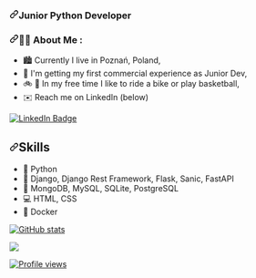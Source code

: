 <h3 tabindex="-1" dir="auto"><a id="user-content-junior-python-developer" class="anchor" aria-hidden="true" href="#junior-python-developer"><svg class="octicon octicon-link" viewBox="0 0 16 16" version="1.1" width="16" height="16" aria-hidden="true"><path d="m7.775 3.275 1.25-1.25a3.5 3.5 0 1 1 4.95 4.95l-2.5 2.5a3.5 3.5 0 0 1-4.95 0 .751.751 0 0 1 .018-1.042.751.751 0 0 1 1.042-.018 1.998 1.998 0 0 0 2.83 0l2.5-2.5a2.002 2.002 0 0 0-2.83-2.83l-1.25 1.25a.751.751 0 0 1-1.042-.018.751.751 0 0 1-.018-1.042Zm-4.69 9.64a1.998 1.998 0 0 0 2.83 0l1.25-1.25a.751.751 0 0 1 1.042.018.751.751 0 0 1 .018 1.042l-1.25 1.25a3.5 3.5 0 1 1-4.95-4.95l2.5-2.5a3.5 3.5 0 0 1 4.95 0 .751.751 0 0 1-.018 1.042.751.751 0 0 1-1.042.018 1.998 1.998 0 0 0-2.83 0l-2.5 2.5a1.998 1.998 0 0 0 0 2.83Z"></path></svg></a>Junior Python Developer</h3>
<h3 tabindex="-1" dir="auto"><a id="user-content--about-me-" class="anchor" aria-hidden="true" href="#-about-me-"><svg class="octicon octicon-link" viewBox="0 0 16 16" version="1.1" width="16" height="16" aria-hidden="true"><path d="m7.775 3.275 1.25-1.25a3.5 3.5 0 1 1 4.95 4.95l-2.5 2.5a3.5 3.5 0 0 1-4.95 0 .751.751 0 0 1 .018-1.042.751.751 0 0 1 1.042-.018 1.998 1.998 0 0 0 2.83 0l2.5-2.5a2.002 2.002 0 0 0-2.83-2.83l-1.25 1.25a.751.751 0 0 1-1.042-.018.751.751 0 0 1-.018-1.042Zm-4.69 9.64a1.998 1.998 0 0 0 2.83 0l1.25-1.25a.751.751 0 0 1 1.042.018.751.751 0 0 1 .018 1.042l-1.25 1.25a3.5 3.5 0 1 1-4.95-4.95l2.5-2.5a3.5 3.5 0 0 1 4.95 0 .751.751 0 0 1-.018 1.042.751.751 0 0 1-1.042.018 1.998 1.998 0 0 0-2.83 0l-2.5 2.5a1.998 1.998 0 0 0 0 2.83Z"></path></svg></a><g-emoji class="g-emoji" alias="technologist" fallback-src="https://github.githubassets.com/images/icons/emoji/unicode/1f9d1-1f4bb.png">🧑‍💻</g-emoji> About Me :</h3>
<ul dir="auto">
<li><g-emoji class="g-emoji" alias="cityscape" fallback-src="https://github.githubassets.com/images/icons/emoji/unicode/1f3d9.png">🏙️</g-emoji> Currently I live in Poznań, Poland,</li>
<li><g-emoji class="g-emoji" alias="baby" fallback-src="https://github.githubassets.com/images/icons/emoji/unicode/1f476.png">👶</g-emoji> I'm getting my first commercial experience as Junior Dev,</li>
<li><g-emoji class="g-emoji" alias="bike" fallback-src="https://github.githubassets.com/images/icons/emoji/unicode/1f6b2.png">🚲</g-emoji> <g-emoji class="g-emoji" alias="basketball" fallback-src="https://github.githubassets.com/images/icons/emoji/unicode/1f3c0.png">🏀</g-emoji> In my free time I like to ride a bike or play basketball,</li>
<li><g-emoji class="g-emoji" alias="envelope" fallback-src="https://github.githubassets.com/images/icons/emoji/unicode/2709.png">✉️</g-emoji> Reach me on LinkedIn (below)</li>
</ul>
<div id="user-content-badges" dir="auto">
    <a href="https://www.linkedin.com/in/wojciech-ziarnik-23ba971a1/" rel="nofollow">
    <img src="https://camo.githubusercontent.com/e0278098417dddf9727cfee70a5eb84af38a20705b3bded56cf91cb5feb29d7d/68747470733a2f2f696d672e736869656c64732e696f2f62616467652f4c696e6b6564496e2d626c75653f7374796c653d666f722d7468652d6261646765266c6f676f3d6c696e6b6564696e266c6f676f436f6c6f723d7768697465" alt="LinkedIn Badge" data-canonical-src="https://img.shields.io/badge/LinkedIn-blue?style=for-the-badge&amp;logo=linkedin&amp;logoColor=white" style="max-width: 100%;">
    </a>
</div>
<h2 tabindex="-1" dir="auto"><a id="user-content-skills" class="anchor" aria-hidden="true" href="#skills"><svg class="octicon octicon-link" viewBox="0 0 16 16" version="1.1" width="16" height="16" aria-hidden="true"><path d="m7.775 3.275 1.25-1.25a3.5 3.5 0 1 1 4.95 4.95l-2.5 2.5a3.5 3.5 0 0 1-4.95 0 .751.751 0 0 1 .018-1.042.751.751 0 0 1 1.042-.018 1.998 1.998 0 0 0 2.83 0l2.5-2.5a2.002 2.002 0 0 0-2.83-2.83l-1.25 1.25a.751.751 0 0 1-1.042-.018.751.751 0 0 1-.018-1.042Zm-4.69 9.64a1.998 1.998 0 0 0 2.83 0l1.25-1.25a.751.751 0 0 1 1.042.018.751.751 0 0 1 .018 1.042l-1.25 1.25a3.5 3.5 0 1 1-4.95-4.95l2.5-2.5a3.5 3.5 0 0 1 4.95 0 .751.751 0 0 1-.018 1.042.751.751 0 0 1-1.042.018 1.998 1.998 0 0 0-2.83 0l-2.5 2.5a1.998 1.998 0 0 0 0 2.83Z"></path></svg></a>Skills</h2>
<ul dir="auto">
<li><g-emoji class="g-emoji" alias="snake" fallback-src="https://github.githubassets.com/images/icons/emoji/unicode/1f40d.png">🐍</g-emoji> Python</li>
<li><g-emoji class="g-emoji" alias="electric_plug" fallback-src="https://github.githubassets.com/images/icons/emoji/unicode/1f50c.png">🔌</g-emoji> Django, Django Rest Framework, Flask, Sanic, FastAPI</li>
<li><g-emoji class="g-emoji" alias="notebook" fallback-src="https://github.githubassets.com/images/icons/emoji/unicode/1f4d3.png">📓</g-emoji> MongoDB, MySQL, SQLite, PostgreSQL</li>
<li><g-emoji class="g-emoji" alias="computer" fallback-src="https://github.githubassets.com/images/icons/emoji/unicode/1f4bb.png">💻</g-emoji> HTML, CSS</li>
<li><g-emoji class="g-emoji" alias="whale2" fallback-src="https://github.githubassets.com/images/icons/emoji/unicode/1f40b.png">🐋</g-emoji> Docker</li>
</ul>
<p dir="auto"><a target="_blank" rel="noopener noreferrer nofollow" href="https://camo.githubusercontent.com/c92e75043b12b9e75890be9d4efb74d76aad03ba482a0859a897694fff9e55d0/68747470733a2f2f6769746875622d726561646d652d73746174732e76657263656c2e6170702f6170693f757365726e616d653d78776f6a7a6961726e696b2673686f775f69636f6e733d74727565"><img src="https://camo.githubusercontent.com/c92e75043b12b9e75890be9d4efb74d76aad03ba482a0859a897694fff9e55d0/68747470733a2f2f6769746875622d726561646d652d73746174732e76657263656c2e6170702f6170693f757365726e616d653d78776f6a7a6961726e696b2673686f775f69636f6e733d74727565" alt="GitHub stats" data-canonical-src="https://github-readme-stats.vercel.app/api?username=xwojziarnik&amp;show_icons=true" style="max-width: 100%;"></a></p>
<p dir="auto"><a target="_blank" rel="noopener noreferrer" href="/xwojziarnik/xwojziarnik/blob/main/giphy.JPEG"><img src="/xwojziarnik/xwojziarnik/raw/main/giphy.JPEG" style="max-width: 100%;"></a></p>
<p dir="auto"><a target="_blank" rel="noopener noreferrer nofollow" href="https://camo.githubusercontent.com/f6be0e1649a0858e1ffe17ae96238d50406dab9d6e534589f0cb8ac0474e63a9/68747470733a2f2f677076632e6172747572696f2e6465762f78776f6a7a6961726e696b"><img src="https://camo.githubusercontent.com/f6be0e1649a0858e1ffe17ae96238d50406dab9d6e534589f0cb8ac0474e63a9/68747470733a2f2f677076632e6172747572696f2e6465762f78776f6a7a6961726e696b" alt="Profile views" data-canonical-src="https://gpvc.arturio.dev/xwojziarnik" style="max-width: 100%;"></a></p>
</article>
          </div>
